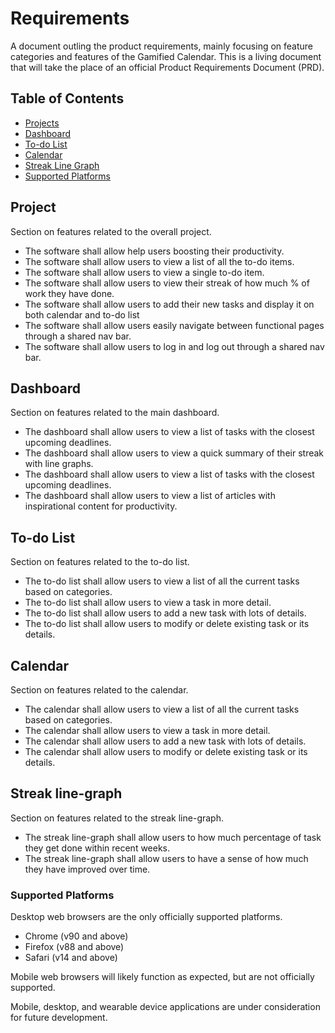 # Requirements

A document outling the product requirements, mainly focusing on feature categories and features of the Gamified Calendar.
This is a living document that will take the place of an official Product Requirements Document (PRD).

## Table of Contents

- [Projects](https://github.com/Levent-Batakci/Gamified-Calendar/blob/main/Docs/Requirements.md#projects)
- [Dashboard](https://github.com/Levent-Batakci/Gamified-Calendar/blob/main/Docs/Requirements.md#dashboard)
- [To-do List](https://github.com/Levent-Batakci/Gamified-Calendar/blob/main/Docs/Requirements.md#to-do-list)
- [Calendar](https://github.com/Levent-Batakci/Gamified-Calendar/blob/main/Docs/Requirements.md#calendar)
- [Streak Line Graph](https://github.com/Levent-Batakci/Gamified-Calendar/blob/main/Docs/Requirements.md#streak-line-graph)
- [Supported Platforms](https://github.com/Levent-Batakci/Gamified-Calendar/blob/main/Docs/Requirements.md#supported-platforms)

## Project

Section on features related to the overall project.

- The software shall allow help users boosting their productivity.
- The software shall allow users to view a list of all the to-do items.
- The software shall allow users to view a single to-do item.
- The software shall allow users to view their streak of how much % of work they have done.
- The software shall allow users to add their new tasks and display it on both calendar and to-do list
- The software shall allow users easily navigate between functional pages through a shared nav bar.
- The software shall allow users to log in and log out through a shared nav bar.

## Dashboard

Section on features related to the main dashboard.

- The dashboard shall allow users to view a list of tasks with the closest upcoming deadlines.
- The dashboard shall allow users to view a quick summary of their streak with line graphs.
- The dashboard shall allow users to view a list of tasks with the closest upcoming deadlines.
- The dashboard shall allow users to view a list of articles with inspirational content for productivity.

## To-do List

Section on features related to the to-do list.

- The to-do list shall allow users to view a list of all the current tasks based on categories.
- The to-do list shall allow users to view a task in more detail.
- The to-do list shall allow users to add a new task with lots of details.
- The to-do list shall allow users to modify or delete existing task or its details.

## Calendar

Section on features related to the calendar.

- The calendar shall allow users to view a list of all the current tasks based on categories.
- The calendar shall allow users to view a task in more detail.
- The calendar shall allow users to add a new task with lots of details.
- The calendar shall allow users to modify or delete existing task or its details.

## Streak line-graph

Section on features related to the streak line-graph.

- The streak line-graph shall allow users to how much percentage of task they get done within recent weeks.
- The streak line-graph shall allow users to have a sense of how much they have improved over time.

### Supported Platforms

Desktop web browsers are the only officially supported platforms.

- Chrome (v90 and above)
- Firefox (v88 and above)
- Safari (v14 and above)

Mobile web browsers will likely function as expected, but are not officially supported.

Mobile, desktop, and wearable device applications are under consideration for future development.
